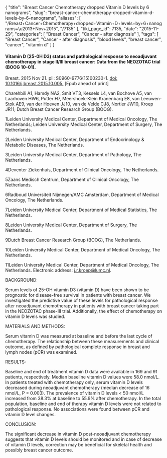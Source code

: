 {
    "title": "Breast Cancer Chemotherapy dropped Vitamin D levels by 6 nanograms",
    "slug": "breast-cancer-chemotherapy-dropped-vitamin-d-levels-by-6-nanograms",
    "aliases": [
        "/Breast+Cancer+Chemotherapy+dropped+Vitamin+D+levels+by+6+nanograms+\u2013+Nov+2015",
        "/7135"
    ],
    "tiki_page_id": 7135,
    "date": "2015-11-29",
    "categories": [
        "Breast Cancer",
        "Cancer - after diagnosis"
    ],
    "tags": [
        "Breast Cancer",
        "Cancer - after diagnosis",
        "blood levels",
        "breast cancer",
        "cancer",
        "vitamin d"
    ]
}


#### Vitamin D (25-0H D3) status and pathological response to neoadjuvant chemotherapy in stage II/III breast cancer: Data from the NEOZOTAC trial (BOOG 10-01).

Breast. 2015 Nov 21. pii: S0960-9776(15)00230-1. [doi: 10.1016/j.breast.2015.10.005.](https://doi.org/10.1016/j.breast.2015.10.005.) <span>[Epub ahead of print]</span>

Charehbili A1, Hamdy NA2, Smit VT3, Kessels L4, van Bochove A5, van Laarhoven HW6, Putter H7, Meershoek-Klein Kranenbarg E8, van Leeuwen-Stok AE9, van der Hoeven JJ10, van de Velde CJ8, Nortier JW10, Kroep JR11; Dutch Breast Cancer Research Group (BOOG).

1Leiden University Medical Center, Department of Medical Oncology, The Netherlands; Leiden University Medical Center, Department of Surgery, The Netherlands.

2Leiden University Medical Center, Department of Endocrinology & Metabolic Diseases, The Netherlands.

3Leiden University Medical Center, Department of Pathology, The Netherlands.

4Deventer Ziekenhuis, Department of Clinical Oncology, The Netherlands.

5Zaans Medisch Centrum, Department of Clinical Oncology, The Netherlands.

6Radboud Universiteit Nijmegen/AMC Amsterdam, Department of Medical Oncology, The Netherlands.

7Leiden University Medical Center, Department of Medical Statistics, The Netherlands.

8Leiden University Medical Center, Department of Surgery, The Netherlands.

9Dutch Breast Cancer Research Group (BOOG), The Netherlands.

10Leiden University Medical Center, Department of Medical Oncology, The Netherlands.

11Leiden University Medical Center, Department of Medical Oncology, The Netherlands. Electronic address: j.r.kroep@lumc.nl.

BACKGROUND:

Serum levels of 25-OH vitamin D3 (vitamin D) have been shown to be prognostic for disease-free survival in patients with breast cancer. We investigated the predictive value of these levels for pathological response after neoadjuvant chemotherapy in patients with breast cancer taking part in the NEOZOTAC phase-III trial. Additionally, the effect of chemotherapy on vitamin D levels was studied.

MATERIALS AND METHODS:

Serum vitamin D was measured at baseline and before the last cycle of chemotherapy. The relationship between these measurements and clinical outcome, as defined by pathological complete response in breast and lymph nodes (pCR) was examined.

RESULTS:

Baseline and end of treatment vitamin D data were available in 169 and 91 patients, respectively. Median baseline vitamin D values were 58.0 nmol/L. In patients treated with chemotherapy only, serum vitamin D levels decreased during neoadjuvant chemotherapy (median decrease of 16 nmol/L, P = 0.003). The prevalence of vitamin D levels < 50 nmol/L increased from 38.3% at baseline to 55.9% after chemotherapy. In the total population, baseline and end of therapy vitamin D levels were not related to pathological response. No associations were found between pCR and vitamin D level changes.

CONCLUSION:

The significant decrease in vitamin D post-neoadjuvant chemotherapy suggests that vitamin D levels should be monitored and in case of decrease of vitamin D levels, correction may be beneficial for skeletal health and possibly breast cancer outcome.